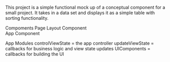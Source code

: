 This project is a simple functional mock up of a conceptual component for a small project. It takes in a data set and displays it as a simple table with sorting functionality. 

Compoments
    Page Layout Component    
    App Component
    
App Modules
    controlViewState = the app controller
    updateViewState = callbacks for business logic and view state updates
    UIComponents = callbacks for building the UI